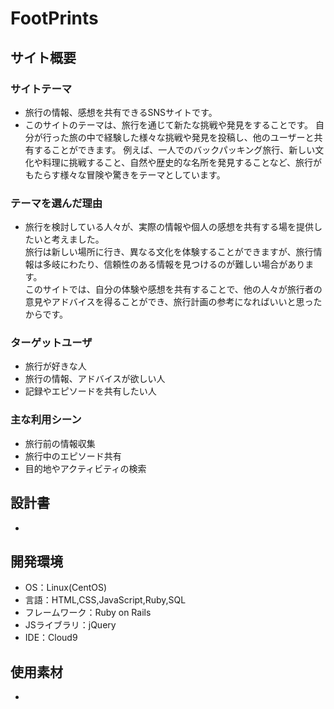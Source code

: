 # FootPrints

## サイト概要

### サイトテーマ
- 旅行の情報、感想を共有できるSNSサイトです。
- このサイトのテーマは、旅行を通じて新たな挑戦や発見をすることです。
  自分が行った旅の中で経験した様々な挑戦や発見を投稿し、他のユーザーと共有することができます。
  例えば、一人でのバックパッキング旅行、新しい文化や料理に挑戦すること、自然や歴史的な名所を発見することなど、旅行がもたらす様々な冒険や驚きをテーマとしています。

### テーマを選んだ理由

- 旅行を検討している人々が、実際の情報や個人の感想を共有する場を提供したいと考えました。  
  旅行は新しい場所に行き、異なる文化を体験することができますが、旅行情報は多岐にわたり、信頼性のある情報を見つけるのが難しい場合があります。    
  このサイトでは、自分の体験や感想を共有することで、他の人々が旅行者の意見やアドバイスを得ることができ、旅行計画の参考になればいいと思ったからです。

### ターゲットユーザ

- 旅行が好きな人
- 旅行の情報、アドバイスが欲しい人
- 記録やエピソードを共有したい人

### 主な利用シーン

- 旅行前の情報収集
- 旅行中のエピソード共有
- 目的地やアクティビティの検索

## 設計書

-

## 開発環境
- OS：Linux(CentOS)
- 言語：HTML,CSS,JavaScript,Ruby,SQL
- フレームワーク：Ruby on Rails
- JSライブラリ：jQuery
- IDE：Cloud9

## 使用素材
-

<!--外部サービスの画像素材・音声素材を使用した場合は、必ずサービス名とURLを明記してください。-->
<!--- 使用しない場合は、使用素材の項目をREADMEから削除してください。-->

